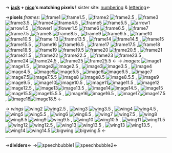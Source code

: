 -> **[jack](/ciankie) + [nico](/batman)'s matching pixels !** 
sister site: [numbering](/numbering) & [lettering](/lettering)<-

->**pixels**
*frames:*
![frame1](https://biscuit.crd.co/assets/images/gallery11/ec6cf41d.gif?v=532faf5f) ![frame1.5](https://biscuit.crd.co/assets/images/gallery11/459a8418.gif?v=532faf5f) , ![frame2](https://biscuit.crd.co/assets/images/gallery11/3806e101.gif?v=532faf5f) ![frame2.5](https://biscuit.crd.co/assets/images/gallery11/9463ec24.gif?v=532faf5f) , ![frame3](https://biscuit.crd.co/assets/images/gallery11/17dad2fd.png?v=532faf5f) ![frame3.5](https://biscuit.crd.co/assets/images/gallery11/ca2b2522.png?v=532faf5f) , ![frame4](https://biscuit.crd.co/assets/images/gallery11/be13796c.gif?v=532faf5f)![frame4.5](https://biscuit.crd.co/assets/images/gallery11/e4985624.gif?v=532faf5f) , ![frame5](https://biscuit.crd.co/assets/images/gallery11/471f19f9.gif?v=532faf5f) ![frame5.5](https://biscuit.crd.co/assets/images/gallery11/cb45bd03.gif?v=532faf5f) , ![arrow1](https://media.discordapp.net/attachments/903364339464044575/1080112358329958451/B1D9AD98-30E9-4691-A457-45CD2D9AAA73.gif) ![arrow1.5](https://media.discordapp.net/attachments/903364339464044575/1080112358615175262/EF70BD30-5762-458A-834E-2A9A32980BB6.gif) , ![flower1](https://media.discordapp.net/attachments/903364339464044575/1090723048786763886/F2231B86-C65C-4C19-B96F-D5B6D01411FC.png) ![flower1.5](https://media.discordapp.net/attachments/903364339464044575/1090723049332031508/61CF6E39-76B9-47CD-93CF-961F3653D6AC.png) 
 ![frame6](https://media.discordapp.net/attachments/903364339464044575/1080124067128016957/IMG_6027.gif) ![frame6.5](https://media.discordapp.net/attachments/903364339464044575/1080124066729566280/IMG_6028.gif) , ![frame7](https://media.discordapp.net/attachments/903364339464044575/1086448925688471632/983CCD40-9E19-4759-82BB-7B6E27E33682.gif) ![frame7.5](https://media.discordapp.net/attachments/903364339464044575/1086448926086922241/ED1AE2FA-9591-4D82-A731-25BB9F384EB4.gif) ,![frame8](https://media.discordapp.net/attachments/903364339464044575/1086450004648001646/6EB4CEC5-7156-4019-B88A-867923C98C43.gif) ![frame8.5](https://media.discordapp.net/attachments/903364339464044575/1086450005008720042/69492DC7-A443-4018-8168-FE2DFB5472D9.gif) , ![frame9](https://media.discordapp.net/attachments/903364339464044575/1092534944158470174/0458B538-7601-4E62-9C54-A54D5E081540.gif) ![frame9.5](https://media.discordapp.net/attachments/903364339464044575/1092534944514973716/0B4D866C-F04A-4450-8805-6E7F02C87FD9.gif) , ![frame10](https://pixels.crd.co/assets/images/gallery07/2c628213.gif?v=379361a4) ![frame10.5](https://pixels.crd.co/assets/images/gallery07/18d6eed3.gif?v=379361a4) , ![frame 13](https://pixels.crd.co/assets/images/gallery146/d177c147.gif?v=379361a4) ![frame13.5](https://pixels.crd.co/assets/images/gallery146/47d4eda5.gif?v=379361a4) , 
![frame14](https://pixels.crd.co/assets/images/gallery127/5b422d81.gif?v=379361a4) ![frame14.5](https://pixels.crd.co/assets/images/gallery127/9ce840b4.gif?v=379361a4) , ![frame15](https://pixels.crd.co/assets/images/gallery115/4ff484db.gif?v=379361a4) ![frame15.5](https://pixels.crd.co/assets/images/gallery115/7a912bf8.gif?v=379361a4) , ![frame16](https://pixels.crd.co/assets/images/gallery144/a9707c6b.gif?v=379361a4) ![frame16.5](https://pixels.crd.co/assets/images/gallery144/e48aec31.gif?v=379361a4) , ![frame17](https://pix.crd.co/assets/images/gallery01/b7cb53d4_original.gif?v=0c8a549a) ![frame17.5](https://pix.crd.co/assets/images/gallery01/41a6e66f_original.gif?v=0c8a549a) ,![frame18](https://pix.crd.co/assets/images/gallery01/abff2ef3_original.png?v=0c8a549a) ![frame18.5](https://pix.crd.co/assets/images/gallery01/2cd86ffd_original.png?v=0c8a549a) , ![frame19](https://pix.crd.co/assets/images/gallery21/894e81c6_original.gif?v=0c8a549a) ![frame19.5](https://pix.crd.co/assets/images/gallery21/9ca4d184_original.gif?v=0c8a549a) 
![frame20](https://wilardo.crd.co/assets/images/gallery20/e5c72868_original.gif?v=4a8c310d) ![frame20.5](https://wilardo.crd.co/assets/images/gallery20/301009c2_original.gif?v=4a8c310d) , ![frame21](https://wilardo.crd.co/assets/images/gallery20/5fd1afb6_original.gif?v=4a8c310d) ![frame21.5](https://wilardo.crd.co/assets/images/gallery20/9b4de320_original.gif?v=4a8c310d) , ![frame22](https://media.discordapp.net/attachments/903364339464044575/1088986159197192338/DB7A5E4F-95DC-4C83-81B8-FCA6F32F2A7E.gif) ![frame22.5](https://media.discordapp.net/attachments/903364339464044575/1088986158794547241/D937025E-D459-4533-8725-046D57341D4B.gif) , ![frame23](https://media.discordapp.net/attachments/903364339464044575/1089603290997723299/B7214036-7030-4405-AF76-ADD6EEFDDFB3.gif) ![frame23.5](https://media.discordapp.net/attachments/903364339464044575/1089603291341668372/2E37A27E-A8BA-406E-9E4C-5844D885F5B7.gif) , ![frame24](https://pixels.crd.co/assets/images/gallery52/9aec1925.gif?v=1987e5e0) ![frame24.5](https://pixels.crd.co/assets/images/gallery52/75296a9f.gif?v=1987e5e0) , ![frame25](https://pixels.crd.co/assets/images/gallery13/58925cbe.gif?v=1987e5e0) ![frame25.5](https://pixels.crd.co/assets/images/gallery13/34efd711.gif?v=1987e5e0)
<-
-> *images:*
![image1](https://biscuit.crd.co/assets/images/gallery13/4e296fae.gif?v=532faf5f)![image1.5](https://biscuit.crd.co/assets/images/gallery13/4d62bc32.gif?v=532faf5f) , ![image2](https://biscuit.crd.co/assets/images/gallery08/d7c27e7b.gif?v=532faf5f)![image2.5](https://biscuit.crd.co/assets/images/gallery08/d58af072.gif?v=532faf5f) , ![image3](https://biscuit.crd.co/assets/images/gallery06/26938f56.gif?v=532faf5f)![image3.5](https://biscuit.crd.co/assets/images/gallery06/c861a223.gif?v=532faf5f) , ![image4](https://biscuit.crd.co/assets/images/gallery07/e4c9dcc1.gif?v=532faf5f)![image4.5](https://biscuit.crd.co/assets/images/gallery07/2d5a718b.gif?v=532faf5f) , ![image5](https://biscuit.crd.co/assets/images/gallery09/61db1001.gif?v=532faf5f)![image5.5](https://biscuit.crd.co/assets/images/gallery09/edde2268.gif?v=532faf5f) , ![image6](https://biscuit.crd.co/assets/images/gallery91/7821dbf4.gif?v=532faf5f)![image6.5](https://biscuit.crd.co/assets/images/gallery91/9644c093.gif?v=532faf5f) , ![image7](https://media.discordapp.net/attachments/903364339464044575/1090816269932052591/80FA3F86-FCC6-4561-8392-D81EF545F759.gif)![image7.5](https://media.discordapp.net/attachments/903364339464044575/1090816270426968124/2973E517-7710-4307-B048-0ED993AD56E8.gif)![image7.5.5](https://media.discordapp.net/attachments/903364339464044575/1090816270942879744/9A2D55FD-5D1C-4403-AF5C-5D1A7068DBAB.gif)
![image8](https://pixels.crd.co/assets/images/gallery74/d8145f55.gif?v=379361a4) ![image8.5](https://pixels.crd.co/assets/images/gallery74/aaa87de4.gif?v=379361a4) ![image8.5.5](https://pixels.crd.co/assets/images/gallery74/873169cb.gif?v=379361a4) , ![image9](https://pixels.crd.co/assets/images/gallery149/47d84292.gif?v=379361a4)![image9.5](https://pixels.crd.co/assets/images/gallery149/859cc59a.gif?v=379361a4) , ![image10](https://pixels.crd.co/assets/images/gallery123/4aaa1609.gif?v=379361a4)![image10.5](https://pixels.crd.co/assets/images/gallery123/c9a5e158.gif?v=379361a4) , ![image11](https://pixels.crd.co/assets/images/gallery115/8caecfc2.gif?v=379361a4)![image11.5](https://pixels.crd.co/assets/images/gallery115/7f6a88f9.gif?v=379361a4) , ![image12](https://pixels.crd.co/assets/images/gallery131/fbf12c56.gif?v=379361a4)![image12.5](https://pixels.crd.co/assets/images/gallery131/a1fe9de4.gif?v=379361a4) , ![image13](https://pixels.crd.co/assets/images/gallery137/c2bdadc2.gif?v=379361a4)![image13.5](https://pixels.crd.co/assets/images/gallery137/265d1fdb.gif?v=379361a4) ,
![image14](https://media.discordapp.net/attachments/903364339464044575/1090715234462871612/649F57A4-677E-4709-80C5-0F2CA15422A6.gif)![image14.5](https://media.discordapp.net/attachments/903364339464044575/1090715235171717180/79B9BE42-3B1F-465B-BF2F-895213601A02.gif) , ![image15](https://pixels.crd.co/assets/images/gallery95/108e9c21.gif?v=379361a4)![image15.5](https://pixels.crd.co/assets/images/gallery95/507e5b08.gif?v=379361a4)![image15.5.5](https://pixels.crd.co/assets/images/gallery95/db35b090.gif?v=379361a4) , ![image16](https://pixels.crd.co/assets/images/gallery56/2a60723a.gif?v=379361a4)![image16.5](https://pixels.crd.co/assets/images/gallery56/d1bb4303.gif?v=379361a4) , ![image17](https://pixels.crd.co/assets/images/gallery56/a40b1767.gif?v=1987e5e0)![image17.5](https://pixels.crd.co/assets/images/gallery56/8f60b6ba.gif?v=379361a4) , ![image18](https://pixels.crd.co/assets/images/gallery76/5212735f.gif?v=1987e5e0)![image18.5](https://pixels.crd.co/assets/images/gallery76/d4c95b15.gif?v=1987e5e0)
<-

-> *wings*
![wing2](https://biscuit.crd.co/assets/images/gallery12/09a35712.gif?v=532faf5f) ![wing2.5](https://biscuit.crd.co/assets/images/gallery12/10204daa.gif?v=532faf5f) , ![wing3](https://media.discordapp.net/attachments/903364339464044575/1080141836502438098/9E0161B0-B99E-44C1-9461-54B746E48582.gif) ![wing3.5](https://media.discordapp.net/attachments/903364339464044575/1080141836930265210/AAADEFA9-7A7C-474A-9949-3484981F651F.gif) , ![wing4](https://media.discordapp.net/attachments/903364339464044575/1080142926279086120/549B4CFC-613A-4B17-B5DE-095E80CA3333.gif) ![wing4.5](https://media.discordapp.net/attachments/903364339464044575/1080142925691895950/C0B85E31-1ED4-4FDF-8A78-67ECA83F70DB.gif) , ![wing5](https://media.discordapp.net/attachments/903364339464044575/1091098314566545438/984EC09D-CB45-4C95-ABEA-C4D96CE25766.png) ![wing5.5](https://media.discordapp.net/attachments/903364339464044575/1091098314746888312/805F321C-6B82-4355-A7A6-39C5CA94EE29.png) , ![wing6](https://media.discordapp.net/attachments/903364339464044575/1091098842881077320/E75078F8-44E4-468D-BFFF-E7A17E3B3792.gif) ![wing6.5](https://media.discordapp.net/attachments/903364339464044575/1091098843506016388/C157E54C-2C7D-4685-8BC9-97E32413320D.gif) , ![wing7](https://media.discordapp.net/attachments/903364339464044575/1091098843883515904/AD90E074-E59D-40F3-A5C7-B6E6CA5C7E5E.gif) ![wing7.5](https://media.discordapp.net/attachments/903364339464044575/1091098844403601508/DE7238FE-5C5E-4BFF-83E9-D5DC48C31CE9.gif) , ![wing8](https://media.discordapp.net/attachments/903364339464044575/1086446357528719390/D80FF8FE-65BD-4A89-8040-1F1CA376B8E2.gif)![wing8.5](https://media.discordapp.net/attachments/903364339464044575/1086446357897826425/AFCF07E6-66B7-4D37-964B-DB7CB9FD945D.gif) 
 ![wing9](https://media.discordapp.net/attachments/903364339464044575/1088826084390346822/5FDFF60A-D6EB-4F14-968C-13E4347E36BE.gif) ![wing9.5](https://media.discordapp.net/attachments/903364339464044575/1088826084780429422/59A8B8F6-5BC7-4775-8529-DF1BB88D095F.gif) , ![wing10](https://media.discordapp.net/attachments/903364339464044575/1088800972513488946/FF9E3478-DF18-42FC-9EC2-460727CD5163.gif) ![wing10.5](https://media.discordapp.net/attachments/903364339464044575/1088800973016813588/DA78F732-D29C-4500-95E2-AD9379669B64.gif) , ![wing11](https://media.discordapp.net/attachments/903364339464044575/1092526460905996398/A3C060D5-E469-4416-B5FE-C9066D9ECFB5.gif) ![wing11.5](https://media.discordapp.net/attachments/903364339464044575/1092526461447053442/2C4281D1-1AA8-4DF1-8C76-A74F6B1DADC6.gif) , ![wing12](https://media.discordapp.net/attachments/903364339464044575/1088986159901843616/C8678573-5D98-4709-B3C0-EC1243FC83F9.gif) ![wing12.5](https://media.discordapp.net/attachments/903364339464044575/1088986160203825152/6F4970E7-EA21-4440-A4B2-06E615E2AA98.gif) , ![wing13](https://pixels.crd.co/assets/images/gallery15/27c3c217.png?v=379361a4) ![wing13.5](https://pixels.crd.co/assets/images/gallery15/4b45aeb6.png?v=379361a4) , ![wing13](https://wilardo.crd.co/assets/images/gallery27/3aa50635_original.png?v=4a8c310d) ![wing13.5](https://wilardo.crd.co/assets/images/gallery27/127b2b1d_original.png?v=4a8c310d) , ![wing14](https://tomomi.neocities.org/pixeles/225.gif) ![wing14.5](https://tomomi.neocities.org/pixeles/226.gif)
 ![bigwing](https://wilardo.crd.co/assets/images/gallery27/2adffdd1_original.png?v=4a8c310d) ![bigwing.5](https://wilardo.crd.co/assets/images/gallery27/f5721db8_original.png?v=4a8c310d)
<-
***
->**dividers**<-
->![speechbubble1](https://pix.crd.co/assets/images/gallery22/dc51c6e7.jpg?v=0c8a549a)
![speechbubble2](https://pix.crd.co/assets/images/gallery22/d33398e9.jpg?v=0c8a549a)<-
